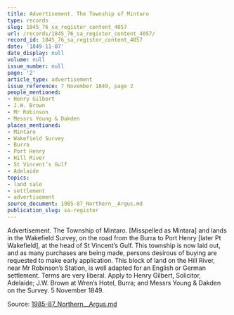```yaml
---
title: Advertisement. The Township of Mintaro
type: records
slug: 1845_76_sa_register_content_4057
url: /records/1845_76_sa_register_content_4057/
record_id: 1845_76_sa_register_content_4057
date: '1849-11-07'
date_display: null
volume: null
issue_number: null
page: '2'
article_type: advertisement
issue_reference: 7 November 1849, page 2
people_mentioned:
- Henry Gilbert
- J.W. Brown
- Mr Robinson
- Messrs Young & Dakden
places_mentioned:
- Mintaro
- Wakefield Survey
- Burra
- Port Henry
- Hill River
- St Vincent’s Gulf
- Adelaide
topics:
- land sale
- settlement
- advertisement
source_document: 1985-87_Northern__Argus.md
publication_slug: sa-register
---
```


Advertisement.  The Township of Mintaro. [Misspelled as Mintara] and lands in the Wakefield Survey, on the road from the Burra to Port Henry [later Pt Wakefield], at the head of St Vincent’s Gulf.  This township is now laid out, and as many purchases are being made, persons desirous of buying are requested to make early application.  This block of land on the Hill River, near Mr Robinson’s Station, is well adapted for an English or German settlement.  Terms are very liberal.  Apply to Henry Gilbert, Solicitor, Adelaide; J.W. Brown at Wren’s Hotel, Burra; and Messrs Young & Dakden on the Survey.  5 November 1849.

Source: [1985-87_Northern__Argus.md](/downloads/markdown/1985-87_Northern__Argus.md)
